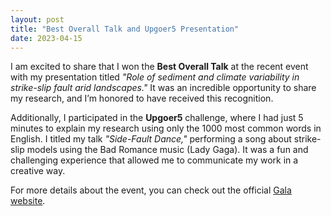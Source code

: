 ```yaml
---
layout: post
title: "Best Overall Talk and Upgoer5 Presentation"
date: 2023-04-15
---
```


I am excited to share that I won the **Best Overall Talk** at the recent event with my presentation titled *"Role of sediment and climate variability in strike-slip fault arid landscapes."* It was an incredible opportunity to share my research, and I’m honored to have received this recognition.

Additionally, I participated in the **Upgoer5** challenge, where I had just 5 minutes to explain my research using only the 1000 most common words in English. I titled my talk *"Side-Fault Dance,"* performing a song about strike-slip models using the Bad Romance music (Lady Gaga). It was a fun and challenging experience that allowed me to communicate my work in a creative way.

For more details about the event, you can check out the official [Gala website](https://sites.google.com/view/essgala/home).
